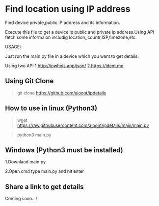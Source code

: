 # Find location using IP address 
Find device private,public IP address and its information. 

Execute this file to get a device ip public and private ip address.Using API fetch some informaion includig  location,,countr,ISP,timezone,etc.

USAGE:
 
 Just run the main.py file in a device which you want to get details. 
 
 Using two API 
    1.http://ipwhois.app/json/
    2.https://ident.me
## Using Git Clone
> git clone https://github.com/aioont/ipdetails   
    
    
## How to use in linux (Python3)
> wget https://raw.githubusercontent.com/aioont/ipdetails/main/main.py

> python3 main.py

## Windows (Python3 must be installed)
 1.Downlaod main.py
 
 2.Open cmd type main.py and hit enter

## Share a link to get details 

Coming soon...!
